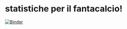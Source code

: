 # statistiche per il fantacalcio!

[![Binder](https://mybinder.org/badge_logo.svg)](https://mybinder.org/v2/gh/invasionofsmallcubes/fantacalcio.git/master?filepath=notebook%2Fworkdir%2FFantaStatsNotebook.ipynb)
